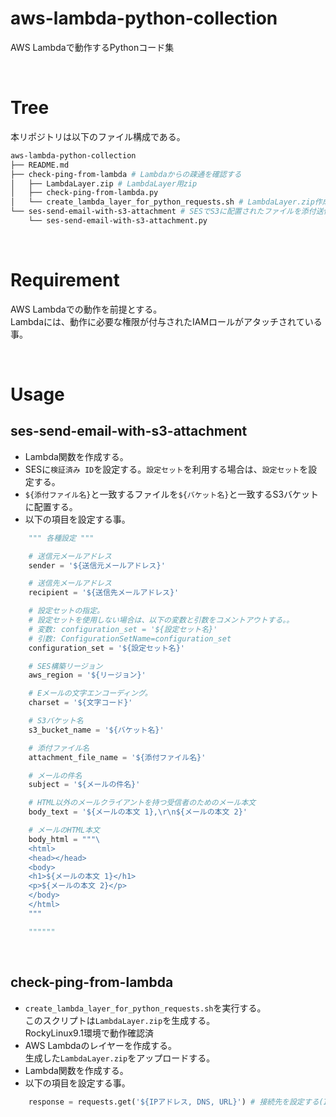 # aws-lambda-python-collection
AWS Lambdaで動作するPythonコード集

<br>

# Tree
本リポジトリは以下のファイル構成である。

```bash
aws-lambda-python-collection
├── README.md
├── check-ping-from-lambda # Lambdaからの疎通を確認する
│   ├── LambdaLayer.zip # LambdaLayer用zip
│   ├── check-ping-from-lambda.py
│   └── create_lambda_layer_for_python_requests.sh # LambdaLayer.zip作成スクリプト
└── ses-send-email-with-s3-attachment # SESでS3に配置されたファイルを添付送信する
    └── ses-send-email-with-s3-attachment.py
```

<br>

# Requirement
AWS Lambdaでの動作を前提とする。<br>
Lambdaには、動作に必要な権限が付与されたIAMロールがアタッチされている事。

<br>

# Usage
## ses-send-email-with-s3-attachment
- Lambda関数を作成する。
- SESに`検証済み ID`を設定する。`設定セット`を利用する場合は、`設定セット`を設定する。
- `${添付ファイル名}`と一致するファイルを`${バケット名}`と一致するS3バケットに配置する。
- 以下の項目を設定する事。

```python
    """ 各種設定 """

    # 送信元メールアドレス
    sender = '${送信元メールアドレス}'

    # 送信先メールアドレス
    recipient = '${送信先メールアドレス}'

    # 設定セットの指定。
    # 設定セットを使用しない場合は、以下の変数と引数をコメントアウトする。。
    # 変数: configuration_set = '${設定セット名}'
    # 引数: ConfigurationSetName=configuration_set
    configuration_set = '${設定セット名}'

    # SES構築リージョン
    aws_region = '${リージョン}'

    # Eメールの文字エンコーディング。
    charset = '${文字コード}'

    # S3バケット名
    s3_bucket_name = '${バケット名}'

    # 添付ファイル名
    attachment_file_name = '${添付ファイル名}'

    # メールの件名
    subject = '${メールの件名}'

    # HTML以外のメールクライアントを持つ受信者のためのメール本文
    body_text = '${メールの本文 1},\r\n${メールの本文 2}'

    # メールのHTML本文
    body_html = """\
    <html>
    <head></head>
    <body>
    <h1>${メールの本文 1}</h1>
    <p>${メールの本文 2}</p>
    </body>
    </html>
    """

    """"""
```

<br>

## check-ping-from-lambda
- `create_lambda_layer_for_python_requests.sh`を実行する。<br>
このスクリプトは`LambdaLayer.zip`を生成する。<br>
RockyLinux9.1環境で動作確認済
- AWS Lambdaのレイヤーを作成する。<br>
生成した`LambdaLayer.zip`をアップロードする。
- Lambda関数を作成する。
- 以下の項目を設定する事。

```python
    response = requests.get('${IPアドレス, DNS, URL}') # 接続先を設定する(IPアドレス, DNS, または URL)
```

<br>